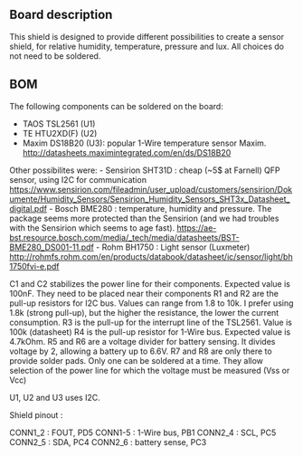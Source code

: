 ## Board description

This shield is designed to provide different possibilities to create a sensor
shield, for relative humidity, temperature, pressure and lux. All choices do not need to be
soldered. 

## BOM 

The following components can be soldered on the board:
   - TAOS TSL2561 (U1)
   - TE HTU2XD(F) (U2)
   - Maxim DS18B20 (U3): popular 1-Wire temperature sensor Maxim. 
		http://datasheets.maximintegrated.com/en/ds/DS18B20

Other possibilites were:
	- Sensirion SHT31D : cheap (~5$ at Farnell) QFP sensor, using I2C for communication
	https://www.sensirion.com/fileadmin/user_upload/customers/sensirion/Dokumente/Humidity_Sensors/Sensirion_Humidity_Sensors_SHT3x_Datasheet_digital.pdf
	- Bosch BME280 : temperature, humidity and pressure. The package seems more protected than the Sensirion (and we had troubles with the Sensirion which seems to age fast). 
	https://ae-bst.resource.bosch.com/media/_tech/media/datasheets/BST-BME280_DS001-11.pdf
	- Rohm BH1750 : Light sensor (Luxmeter)
	http://rohmfs.rohm.com/en/products/databook/datasheet/ic/sensor/light/bh1750fvi-e.pdf


C1 and C2 stabilizes the power line for their components. Expected value is 100nF. They need to be placed near their components
R1 and R2 are the pull-up resistors for I2C bus. Values can range from 1.8 to 10k. I prefer using 1.8k (strong pull-up), but the higher the resistance, the lower the current consumption. 
R3 is the pull-up for the interrupt line of the TSL2561. Value is 100k (datasheet)
R4 is the pull-up resistor for 1-Wire bus. Expected value is 4.7kOhm.
R5 and R6 are a voltage divider for battery sensing. It divides voltage by 2, allowing a battery up to 6.6V. 
R7 and R8 are only there to provide solder pads. Only one can be soldered at a time. They allow selection of the power line for which the voltage must be measured (Vss or Vcc)

U1, U2 and U3 uses I2C.

Shield pinout : 

CONN1_2 : FOUT, PD5
CONN1-5 : 1-Wire bus, PB1
CONN2_4 : SCL, PC5
CONN2_5 : SDA, PC4
CONN2_6 : battery sense, PC3

